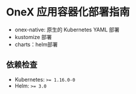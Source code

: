 # OneX 应用容器化部署指南

- onex-native: 原生的 Kubernetes YAML 部署
- kustomize 部署
- charts：helm部署

## 依赖检查

- Kubernetes: `>= 1.16.0-0`
- Helm: `>= 3.0`
